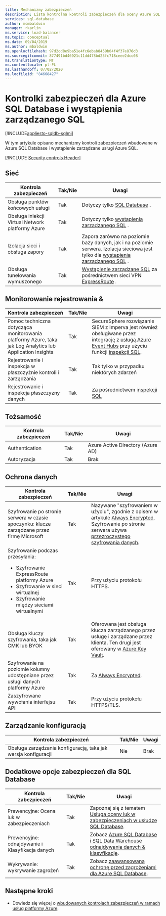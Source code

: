 ```yaml
---
title: Mechanizmy zabezpieczeń
description: Lista kontrolna kontroli zabezpieczeń dla oceny Azure SQL Database
services: sql-database
author: msmbaldwin
manager: rkarlin
ms.service: load-balancer
ms.topic: conceptual
ms.date: 09/04/2019
ms.author: mbaldwin
ms.openlocfilehash: 97d2cd8e9ba51e4fc6ebab8459b04f4f37e876d3
ms.sourcegitcommit: 877491bd46921c11dd478bd25fc718ceee2dcc08
ms.translationtype: MT
ms.contentlocale: pl-PL
ms.lasthandoff: 07/02/2020
ms.locfileid: "84668427"
---
```

# <a name="security-controls-for-azure-sql-database-and-sql-managed-instance"></a>Kontrolki zabezpieczeń dla Azure SQL Database i wystąpienia zarządzanego SQL
[!INCLUDE[appliesto-sqldb-sqlmi](../includes/appliesto-sqldb-sqlmi.md)]

W tym artykule opisano mechanizmy kontroli zabezpieczeń wbudowane w Azure SQL Database i wystąpienie zarządzane usługi Azure SQL.

[!INCLUDE [Security controls Header](../../../includes/security-controls-header.md)]



## <a name="network"></a>Sieć

| Kontrola zabezpieczeń | Tak/Nie | Uwagi |
|---|---|--|
| Obsługa punktów końcowych usługi| Tak | Dotyczy tylko [SQL Database](../index.yml) . |
| Obsługa iniekcji Virtual Network platformy Azure| Tak | Dotyczy tylko [wystąpienia zarządzanego SQL](../managed-instance/sql-managed-instance-paas-overview.md) . |
| Izolacja sieci i obsługa zapory| Tak | Zapora zarówno na poziomie bazy danych, jak i na poziomie serwera. Izolacja sieciowa jest tylko dla [wystąpienia zarządzanego SQL](../managed-instance/sql-managed-instance-paas-overview.md) . |
| Obsługa tunelowania wymuszonego| Tak | [Wystąpienie zarządzane SQL](../managed-instance/sql-managed-instance-paas-overview.md) za pośrednictwem sieci VPN [ExpressRoute](../expressroute/../index.yml) . |

## <a name="monitoring--logging"></a>Monitorowanie rejestrowania &

| Kontrola zabezpieczeń | Tak/Nie | Uwagi|
|---|---|--|
| Pomoc techniczna dotycząca monitorowania platformy Azure, taka jak Log Analytics lub Application Insights| Tak | SecureSphere rozwiązanie SIEM z Imperva jest również obsługiwane przez integrację z [usługą Azure Event Hubs](../event-hubs/../index.yml) przy użyciu funkcji [inspekcji SQL](../../azure-sql/database/auditing-overview.md). |
| Rejestrowanie i inspekcja w płaszczyźnie kontroli i zarządzania| Tak | Tak tylko w przypadku niektórych zdarzeń |
| Rejestrowanie i inspekcja płaszczyzny danych | Tak | Za pośrednictwem [inspekcji SQL](../../azure-sql/database/auditing-overview.md) |

## <a name="identity"></a>Tożsamość

| Kontrola zabezpieczeń | Tak/Nie | Uwagi|
|---|---|--|
| Authentication| Tak | Azure Active Directory (Azure AD) |
| Autoryzacja| Tak | Brak |

## <a name="data-protection"></a>Ochrona danych

| Kontrola zabezpieczeń | Tak/Nie | Uwagi |
|---|---|--|
| Szyfrowanie po stronie serwera w czasie spoczynku: klucze zarządzane przez firmę Microsoft | Tak | Nazywane "szyfrowaniem w użyciu", zgodnie z opisem w artykule [Always Encrypted](always-encrypted-certificate-store-configure.md). Szyfrowanie po stronie serwera używa [przezroczystego szyfrowania danych](transparent-data-encryption-tde-overview.md).|
| Szyfrowanie podczas przesyłania:<ul><li>Szyfrowanie ExpressRoute platformy Azure</li><li>Szyfrowanie w sieci wirtualnej</li><li>Szyfrowanie między sieciami wirtualnymi</ul>| Tak | Przy użyciu protokołu HTTPS. |
| Obsługa kluczy szyfrowania, taka jak CMK lub BYOK| Tak | Oferowana jest obsługa klucza zarządzanego przez usługę i zarządzane przez klienta. Ten drugi jest oferowany w [Azure Key Vault](../key-vault/../index.yml). |
| Szyfrowanie na poziomie kolumny udostępniane przez usługi danych platformy Azure| Tak | Za [Always Encrypted](always-encrypted-certificate-store-configure.md). |
| Zaszyfrowane wywołania interfejsu API| Tak | Przy użyciu protokołu HTTPS/TLS. |

## <a name="configuration-management"></a>Zarządzanie konfiguracją

| Kontrola zabezpieczeń | Tak/Nie | Uwagi|
|---|---|--|
| Obsługa zarządzania konfiguracją, taka jak wersja konfiguracji| Nie  | Brak |

## <a name="additional-security-controls-for-sql-database"></a>Dodatkowe opcje zabezpieczeń dla SQL Database

| Kontrola zabezpieczeń | Tak/Nie | Uwagi|
|---|---|--|
| Prewencyjne: Ocena luk w zabezpieczeniach | Tak | Zapoznaj się z tematem [Usługa oceny luk w zabezpieczeniach w usłudze SQL Database](sql-vulnerability-assessment.md). |
| Prewencyjne: odnajdywanie i Klasyfikacja danych  | Tak | Zobacz [Azure SQL Database i SQL Data Warehouse odnajdywania danych & klasyfikację](data-discovery-and-classification-overview.md). |
| Wykrywanie: wykrywanie zagrożeń | Tak | Zobacz [zaawansowaną ochronę przed zagrożeniami dla Azure SQL Database](threat-detection-overview.md). |

## <a name="next-steps"></a>Następne kroki

- Dowiedz się więcej o [wbudowanych kontrolach zabezpieczeń w ramach usług platformy Azure](../../security/fundamentals/security-controls.md).

